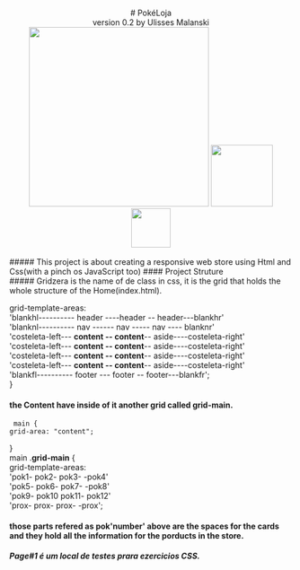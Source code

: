   <br>
  <div align="center">
    # PokéLoja<br>
    version 0.2 by Ulisses Malanski<br>
    <img height="320em" src="https://assets.pokemon.com/assets/cms2/img/pokedex/full/890.png">
    <img height="110em" src="https://assets.pokemon.com/assets/cms2/img/pokedex/full/889.png">
    <img height="70em" src="https://assets.pokemon.com/assets/cms2/img/pokedex/full/891.png">
  </div>
  <br>
  ##### This project is about creating a responsive web store using Html and Css(with a pinch os JavaScript too)
  #### Project Struture
  <br>
  ##### Gridzera is the name of de class in css, it is the grid that holds the whole structure of the Home(index.html).
   
 grid-template-areas:   
    'blankhl---------- header ----header -- header---blankhr'  
    'blanknl---------- nav ------ nav ----- nav ---- blanknr'  
    'costeleta-left--- **content -- content**-- aside----costeleta-right'  
    'costeleta-left--- **content -- content**-- aside----costeleta-right'  
    'costeleta-left--- **content -- content**-- aside----costeleta-right'  
    'costeleta-left--- **content -- content**-- aside----costeleta-right'  
    'blankfl---------- footer --- footer -- footer---blankfr';  
}
  
  #### the Content have inside of it another grid called grid-main.  
      
     main {  
    grid-area: "content";  
}      
main .__grid-main__ {     
     grid-template-areas:   
    'pok1- pok2- pok3- -pok4'  
    'pok5- pok6- pok7- -pok8'  
    'pok9- pok10 pok11- pok12'  
    'prox- prox- prox- -prox';
      
  #### those parts refered as pok'number' above are the spaces for the cards and they hold all the information for the porducts in the store.
  
  ##### Page#1 é um local de testes prara ezercicios CSS.
  
